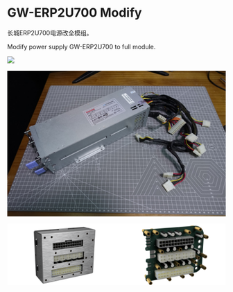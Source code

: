 # GW-ERP2U700 Modify

长城ERP2U700电源改全模组。

Modify power supply GW-ERP2U700 to full module.

![](https://github.com/SynEGR/PowerSupply_GWERP2U700_Modify/releases/download/v1.2/readme-pcb.png)

![_DSC3125](https://github.com/Mehver/GWERP2U700Modify/blob/main/img/DSC3125.jpg)

<div>
<img width="50%" src="https://github.com/Mehver/GWERP2U700Modify/blob/main/img/Rendering-Shell.png" /><img width="50%" src="https://github.com/Mehver/GWERP2U700Modify/blob/main/img/Rendering-PCB.png" />
</div>
